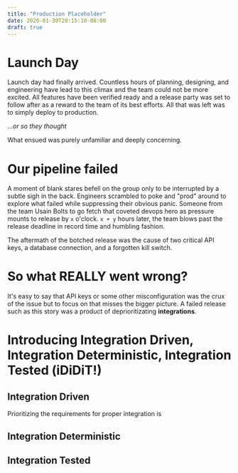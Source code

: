```yaml
---
title: "Production Placeholder"
date: 2020-01-30T20:15:18-08:00
draft: true
---
```


# Launch Day

Launch day had finally arrived. Countless hours of planning, designing, and engineering have lead to this climax and the
 team could not be more excited. All features have been verified ready and a release party was set to follow after as
  a reward to the team of its best efforts. All that was left was to simply deploy to production.

_...or so they thought_

What ensued was purely unfamiliar and deeply concerning. 

# Our pipeline failed

A moment of blank stares befell on the group only to be interrupted by a subtle sigh in the back. Engineers scrambled to
 poke and "prod" around to explore what failed while suppressing their obvious panic. Someone from the team Usain
  Bolts to go fetch that coveted devops hero as pressure mounts to release by `x` o'clock. `x + y` hours later, the
   team blows past the release deadline in record time and humbling fashion. 
   
The aftermath of the botched release was the cause of two critical API keys, a database connection, and a forgotten
 kill switch.
   
# So what REALLY went wrong?

It's easy to say that API keys or some other misconfiguration was the crux of the issue but to focus on that misses
 the bigger picture. A failed release such as this story was a product of deprioritizating __integrations__.
 
# Introducing Integration Driven, Integration Deterministic, Integration Tested (iDiDiT!)

## Integration Driven

Prioritizing the requirements for proper integration is 

## Integration Deterministic



## Integration Tested

